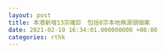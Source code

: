 ```yaml
---
layout: post
title: 本港新增13宗確診　包括8宗本地無源頭個案
date: 2021-02-19 16:34:01.000000000 +08:00
categories: rthk
---
```



